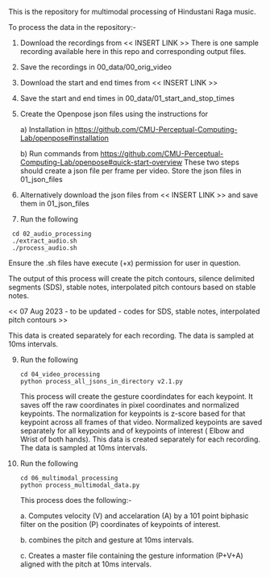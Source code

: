 This is the repository for multimodal processing of Hindustani Raga music. 

To process the data in the repository:-
1. Download the recordings from << INSERT LINK >>  There is one sample recording available here in this repo and corresponding output files.
2. Save the recordings in 00_data/00_orig_video
3. Download the start and end times from << INSERT LINK >>
4. Save the start and end times in 00_data/01_start_and_stop_times
5. Create the Openpose json files using the instructions for
   
     a) Installation in https://github.com/CMU-Perceptual-Computing-Lab/openpose#installation
   
     b) Run commands from https://github.com/CMU-Perceptual-Computing-Lab/openpose#quick-start-overview
   These two steps should create a json file per frame per video. Store the json files in 01_json_files
7. Alternatively download the json files from << INSERT LINK >> and save them in 01_json_files
8. Run the following

  ```
   cd 02_audio_processing
   ./extract_audio.sh
   ./process_audio.sh
   ```
   Ensure the .sh files have execute (+x) permission for user in question.

   The output of this process will create the pitch contours, silence delimited segments (SDS), stable notes, interpolated pitch contours based on stable notes.

   << 07 Aug 2023 - to be updated - codes for SDS, stable notes, interpolated pitch contours >>
   
   This data is created separately for each recording. The data is sampled at 10ms intervals.
   
9. Run the following

    ```
    cd 04_video_processing
    python process_all_jsons_in_directory v2.1.py
    ```
   This process will create the gesture coordindates for each keypoint. It saves off the raw coordinates in pixel coordinates and normalized keypoints.
   The normalization for keypoints is z-score based for that keypoint across all frames of that video.
   Normalized keypoints are saved separately for all keypoints and of keypoints of interest ( Elbow and Wrist of both hands).
   This data is created separately for each recording. The data is sampled at 10ms intervals.

 11. Run the following
     ```
     cd 06_multimodal_processing
     python process_multimodal_data.py
     ```
     This process does the following:-
     
     a. Computes velocity (V) and accelaration (A) by a 101 point biphasic filter on the position (P) coordinates of keypoints of interest.
     
     b. combines the pitch and gesture at 10ms intervals.
     
     c. Creates a master file containing the gesture information (P+V+A) aligned with the pitch at 10ms intervals.
   
    
